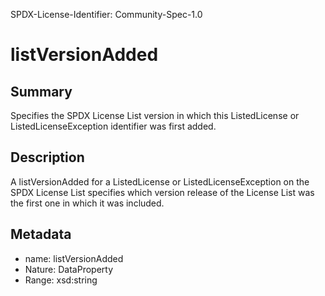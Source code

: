 SPDX-License-Identifier: Community-Spec-1.0

# listVersionAdded

## Summary

Specifies the SPDX License List version in which this ListedLicense or
ListedLicenseException identifier was first added.

## Description

A listVersionAdded for a ListedLicense or ListedLicenseException on the SPDX
License List specifies which version release of the License List was the first
one in which it was included.

## Metadata

- name: listVersionAdded
- Nature: DataProperty
- Range: xsd:string

